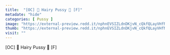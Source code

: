 ```yaml
---
title:  "[OC] 🍭 Hairy Pussy 🍬 [F]"
metadate: "hide"
categories: [ Pussy ]
image: "https://external-preview.redd.it/nphnEVSIZLdnDKjvN_cQkfQLayVHfNrOkbaa6PJxKyo.gif?format=png8&s=94e70f3e60bd7b5fdaef52a368cfb5d4cd5e69fc"
thumb: "https://external-preview.redd.it/nphnEVSIZLdnDKjvN_cQkfQLayVHfNrOkbaa6PJxKyo.gif?width=320&crop=smart&format=png8&s=4a4acc6b4208f732b0119d95f6b169b5fa1cc275"
visit: ""
---
```

[OC] 🍭 Hairy Pussy 🍬 [F]
